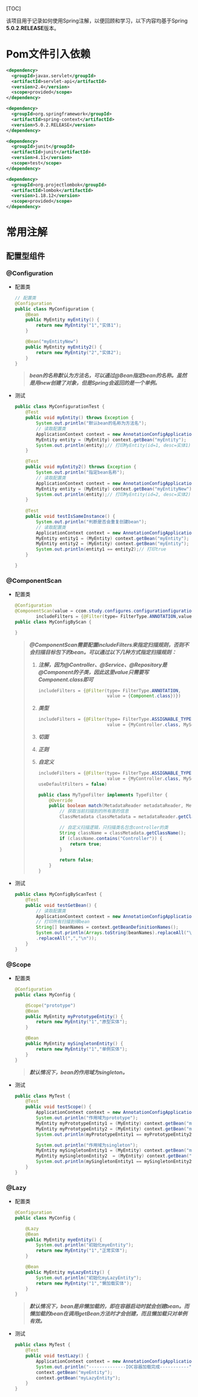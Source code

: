 [TOC]

该项目用于记录如何使用Spring注解，以便回顾和学习，以下内容均基于Spring **5.0.2.RELEASE**版本。



# Pom文件引入依赖

```xml
<dependency>
  <groupId>javax.servlet</groupId>
  <artifactId>servlet-api</artifactId>
  <version>2.4</version>
  <scope>provided</scope>
</dependency>

<dependency>
  <groupId>org.springframework</groupId>
  <artifactId>spring-context</artifactId>
  <version>5.0.2.RELEASE</version>
</dependency>

<dependency>
  <groupId>junit</groupId>
  <artifactId>junit</artifactId>
  <version>4.11</version>
  <scope>test</scope>
</dependency>

<dependency>
  <groupId>org.projectlombok</groupId>
  <artifactId>lombok</artifactId>
  <version>1.18.12</version>
  <scope>provided</scope>
</dependency>
```



# 常用注解

## 配置型组件

### @Configuration

* 配置类

  ```java
  // 配置类
  @Configuration
  public class MyConfiguration {
      @Bean
      public MyEntity myEntity() {
          return new MyEntity("1","实体1");
      }
  
      @Bean("myEntityNew")
      public MyEntity myEntity2() {
          return new MyEntity("2","实体2");
      }
  }
  ```

  > ***bean的名称默认为方法名，可以通过@Bean指定bean的名称。虽然是用new创建了对象，但是Spring会返回的是一个单例。***



* 测试

  ```java
  public class MyConfigurationTest {
      @Test
      public void myEntity() throws Exception {
          System.out.println("默认bean的名称为方法名");
          // 读取配置类
          ApplicationContext context = new AnnotationConfigApplicationContext(MyConfiguration.class);
          MyEntity entity = (MyEntity) context.getBean("myEntity");
          System.out.println(entity);// 打印MyEntity(id=1, desc=实体1)
      }
  
      @Test
      public void myEntity2() throws Exception {
          System.out.println("指定bean名称");
          // 读取配置类
          ApplicationContext context = new AnnotationConfigApplicationContext(MyConfiguration.class);
          MyEntity entity = (MyEntity) context.getBean("myEntityNew");
          System.out.println(entity);// 打印MyEntity(id=2, desc=实体2)
      }
      
      @Test
      public void testIsSameInstance() {
          System.out.println("判断是否会重复创建bean");
          // 读取配置类
          ApplicationContext context = new AnnotationConfigApplicationContext(MyConfiguration.class);
          MyEntity entity1 = (MyEntity) context.getBean("myEntity");
          MyEntity entity2 = (MyEntity) context.getBean("myEntity");
          System.out.println(entity1 == entity2);// 打印true
      }
  
  }
  ```



### @ComponentScan

* 配置类

  ```java
  @Configuration
  @ComponentScan(value = ccom.study.configures.configurationfiguration,
          includeFilters = {@Filter(type= FilterType.ANNOTATION,value = {Component.class})})
  public class MyConfigByScan {
  
  }
  ```

  > ***@ComponentScan需要配置includeFilters来指定扫描规则，否则不会扫描目标包下的bean。可以通过以下几种方式指定扫描规则：***
  >
  > 1. ***注解，因为@Controller、@Service、@Repository是@Component的子类，因此这里value只需要写Component.class即可***
  >
  >    ```java
  >    includeFilters = {@Filter(type= FilterType.ANNOTATION,
  >                              value = {Component.class})})
  >    ```
  >
  >    
  >
  > 2. ***类型***
  >
  >    ```java
  >    includeFilters = {@Filter(type= FilterType.ASSIGNABLE_TYPE,
  >                              value = {MyController.class, MyService.class})})
  >    ```
  >
  >    
  >
  > 3. ***切面***
  >
  > 4. ***正则***
  >
  > 5. ***自定义***
  >
  >    ```java
  >    includeFilters = {@Filter(type= FilterType.ASSIGNABLE_TYPE,
  >                              value = {MyController.class, MyService.class})}
  >    useDefaultFilters = false)
  >    ```
  >
  >    ```java
  >    public class MyTypeFilter implements TypeFilter {
  >        @Override
  >        public boolean match(MetadataReader metadataReader, MetadataReaderFactory metadataReaderFactory) throws IOException {
  >            // 获取当前扫描到的所有类的信息
  >            ClassMetadata classMetadata = metadataReader.getClassMetadata();
  >    
  >            // 自定义扫描逻辑，只扫描类名包含controller的类
  >            String className = classMetadata.getClassName();
  >            if (className.contains("Controller")) {
  >                return true;
  >            }
  >    
  >            return false;
  >        }
  >    }
  >    ```

  

* 测试

  ```java
  public class MyConfigByScanTest {
      @Test
      public void testGetBean() {
          // 读取配置类
          ApplicationContext context = new AnnotationConfigApplicationContext(MyConfigByScan.class);
          // 打印所有扫描到得bean
          String[] beanNames = context.getBeanDefinitionNames();
          System.out.println(Arrays.toString(beanNames).replaceAll("\\[|\\]","")
          .replaceAll(",","\n"));
      }
  }
  ```

  

### @Scope

* 配置类

  ```java
  @Configuration
  public class MyConfig {
  
      @Scope("prototype")
      @Bean
      public MyEntity myPrototypeEntity() {
          return new MyEntity("1","原型实体");
      }
  
      @Bean
      public MyEntity mySingletonEntity() {
          return new MyEntity("1","单例实体");
      }
  }
  ```

  > ***默认情况下，bean的作用域为singleton。***



* 测试

  ```java
  public class MyTest {
      @Test
      public void testScope() {
          ApplicationContext context = new AnnotationConfigApplicationContext(MyConfig.class);
          System.out.println("作用域为prototype");
          MyEntity myPrototypeEntity1 = (MyEntity) context.getBean("myPrototypeEntity");
          MyEntity myPrototypeEntity2 = (MyEntity) context.getBean("myPrototypeEntity");
          System.out.println(myPrototypeEntity1 == myPrototypeEntity2);// 打印false
  
          System.out.println("作用域为singleton");
          MyEntity mySingletonEntity1 = (MyEntity) context.getBean("mySingletonEntity");
          MyEntity mySingletonEntity2  = (MyEntity) context.getBean("mySingletonEntity");
          System.out.println(mySingletonEntity1 == mySingletonEntity2);// 打印true
      }
  }
  ```

  

### @Lazy

* 配置类

  ```java
  @Configuration
  public class MyConfig {
  
      @Lazy
      @Bean
      public MyEntity myeEntity() {
          System.out.println("初始化myeEntity");
          return new MyEntity("1","正常实体");
      }
  
      @Bean
      public MyEntity myLazyEntity() {
          System.out.println("初始化myLazyEntity");
          return new MyEntity("1","懒加载实体");
      }
  }
  ```

  > ***默认情况下，bean是非懒加载的，即在容器启动时就会创建bean。而懒加载的bean在调用getBean方法时才会创建，而且懒加载只对单例有效。***



* 测试

  ```java
  public class MyTest {
      @Test
      public void testLazy() {
          ApplicationContext context = new AnnotationConfigApplicationContext(MyConfig.class);
          System.out.println("--------------IOC容器加载完成-----------");
          context.getBean("myeEntity");
          context.getBean("myLazyEntity");
      }
  }
  ```

  